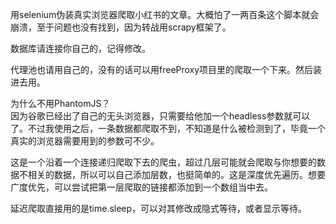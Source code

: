 用selenium伪装真实浏览器爬取小红书的文章。大概怕了一两百条这个脚本就会崩溃，至于问题也没有找到，因为转战用scrapy框架了。

数据库请连接你自己的，记得修改。

代理池也请用自己的，没有的话可以用freeProxy项目里的爬取一个下来。然后装进去用。

为什么不用PhantomJS？       
因为谷歌已经出了自己的无头浏览器，只需要给他加一个headless参数就可以了。不过我使用之后，一条数据都爬取不到，不知道是什么被检测到了，毕竟一个真实的浏览器需要用到的参数可不少。

这是一个沿着一个连接递归爬取下去的爬虫，超过几层可能就会爬取与你想要的数据不相关的数据，所以可以自己添加层数，也挺简单的。这是深度优先遍历。想要广度优先，可以尝试把第一层爬取的链接都添加到一个数组当中去。

延迟爬取直接用的是time.sleep，可以对其修改成隐式等待，或者显示等待。


